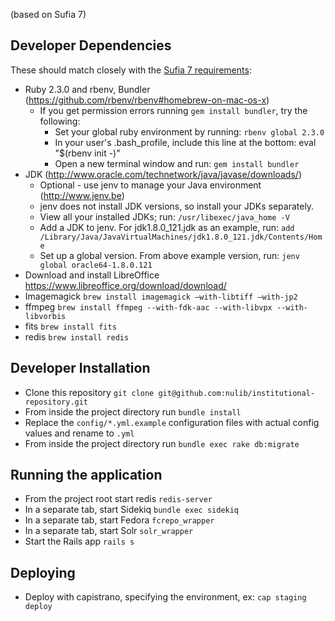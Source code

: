 
(based on Sufia 7)

## Developer Dependencies

These should match closely with the [Sufia 7 requirements](https://github.com/projecthydra/sufia/blob/master/README.md):
  * Ruby 2.3.0 and rbenv, Bundler (https://github.com/rbenv/rbenv#homebrew-on-mac-os-x)
    * If you get permission errors running `gem install bundler`, try the following:
      * Set your global ruby environment by running: `rbenv global 2.3.0`
      * In your user's .bash_profile, include this line at the bottom: eval "$(rbenv init -)"
      * Open a new terminal window and run: `gem install bundler`
  * JDK (http://www.oracle.com/technetwork/java/javase/downloads/)
    * Optional - use jenv to manage your Java environment (http://www.jenv.be)
    * jenv does not install JDK versions, so install your JDKs separately.
    * View all your installed JDKs; run: `/usr/libexec/java_home -V`
    * Add a JDK to jenv.  For jdk1.8.0_121.jdk as an example, run: `add /Library/Java/JavaVirtualMachines/jdk1.8.0_121.jdk/Contents/Home`
    * Set up a global version. From above example version, run: `jenv global oracle64-1.8.0.121`
  * Download and install LibreOffice https://www.libreoffice.org/download/download/
  * Imagemagick `brew install imagemagick —with-libtiff —with-jp2`
  * ffmpeg `brew install ffmpeg --with-fdk-aac --with-libvpx --with-libvorbis`
  * fits `brew install fits`
  * redis `brew install redis`

## Developer Installation

  * Clone this repository `git clone git@github.com:nulib/institutional-repository.git`
  * From inside the project directory run `bundle install`
  * Replace the `config/*.yml.example` configuration files with actual config values and rename to `.yml`
  * From inside the project directory run `bundle exec rake db:migrate`
  
## Running the application

  * From the project root start redis `redis-server`
  * In a separate tab, start Sidekiq `bundle exec sidekiq`
  * In a separate tab, start Fedora `fcrepo_wrapper`
  * In a separate tab, start Solr `solr_wrapper`
  * Start the Rails app `rails s`
  
 ## Deploying
  * Deploy with capistrano, specifying the environment, ex: `cap staging deploy`
